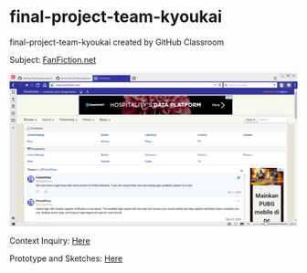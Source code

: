 # final-project-team-kyoukai
final-project-team-kyoukai created by GitHub Classroom

Subject: [FanFiction.net](fanfiction.net)

![FanFiction.net Homepage](https://github.com/hci-a-if-its-2019/final-project-team-kyoukai/blob/master/FanFictionNet.png)

Context Inquiry: [Here](https://github.com/hci-a-if-its-2019/assignment-1-ramdan0cool)

Prototype and Sketches: [Here](https://github.com/hci-a-if-its-2019/assignment-2-ramdan0cool)
